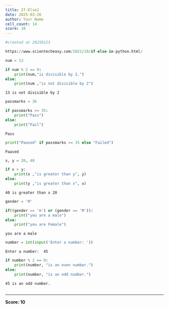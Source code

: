 ```yaml
---
title: If-Else1
date: 2025-03-26
author: Your Name
cell_count: 14
score: 10
---
```


```python
#created at 20250123
```


```python
https://www.scientecheasy.com/2022/10/if-else-in-python.html/
```


```python
num = 13
```


```python
if num % 2 == 0:
    print(num,"is divisible by 2.")
else:
    print(num ,"is not divisible by 2")
```

    13 is not divisible by 2



```python
passmarks = 36
```


```python
if passmarks >= 35:
    print("Pass")
else:
    print("Fail")
```

    Pass



```python
print("Paased" if passmarks >= 35 else "Failed")

```

    Paased



```python
x, y = 20, 40
```


```python
if x > y:
    print(x ,"is greater than y", y)
else:
    print(y ,"is greater than x", x)
```

    40 is greater than x 20



```python
gender = 'M'
```


```python
if((gender == 'm') or (gender == 'M')):
    print("you are a male")
else:
    print("you are Female")
```

    you are a male



```python
number = int(input('Enter a number: '))
```

    Enter a number:  45



```python
if number % 2 == 0:
    print(number, "is an even number.")
else: 
    print(number, "is an odd number.")
```

    45 is an odd number.



```python

```


---
**Score: 10**